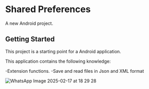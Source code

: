 # Shared Preferences

A new Android project.

## Getting Started

This project is a starting point for a Android application.

This application contains the following knowledge:

-Extension functions.
-Save and read files in Json and XML format

![WhatsApp Image 2025-02-17 at 18 29 28](https://github.com/user-attachments/assets/8e7cdf78-1fde-45b6-85c5-0684f5f0c6bd)
